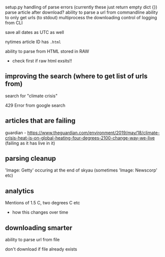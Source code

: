 setup.py
handling of parse errors (currently these just return empty dict {})
parse article after download?
ability to parse a url from commandline
ability to only get urls (to stdout)
multiprocess the downloading
control of logging from CLI

save all dates as UTC as well

nytimes article ID has `.html`

ability to parse from HTML stored in RAW
- check first if raw html exsits!!

## improving the search (where to get list of urls from)

search for "climate crisis"

429 Error from google search


## articles that are failing

guardian - https://www.theguardian.com/environment/2019/may/18/climate-crisis-heat-is-on-global-heating-four-degrees-2100-change-way-we-live (failing as it has live in it)

## parsing cleanup

'Image: Getty' occuring at the end of skyau (sometimes 'Image: Newscorp' etc)

## analytics

Mentions of 1.5 C, two degrees C etc
- how this changes over time

## downloading smarter

ability to parse url from file

don't download if file already exists
